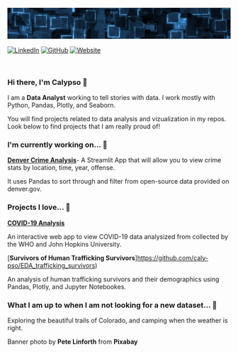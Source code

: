 ![banner](https://github.com/caly-pso/caly-pso/blob/main/banner.png)

[![LinkedIn](https://img.shields.io/badge/LinkedIn-calypsorynkowski-blue?style=flat-square&logo=linkedin)](https://www.linkedin.com/in/calypsorynkowski/)
[![GitHub](https://img.shields.io/badge/GitHub-caly--pso-lightgrey?style=flat-square&logo=github)](https://github.com/caly-pso)
[![Website](https://img.shields.io/badge/Website-caly--pso.github.io-brightgreen?style=flat-square)](https://caly-pso.github.io/)
<!-- [![Twitter](https://img.shields.io/twitter/follow/caly-pso?style=flat-square&logo=twitter)](https://twitter.com/caly-pso)
[![Medium](https://img.shields.io/badge/Medium-caly-pso-green?style=flat-square&logo=medium)](https://medium.com/@caly-pso) -->
</br>

### Hi there, I'm Calypso 👋 

I am a **Data Analyst** working to tell stories with data. I work mostly with Python, Pandas, Plotly, and Seaborn. 

You will find projects related to data analysis and vizualization in my repos. Look below to find projects that I am really proud of!

### I'm currently working on... 🔨 

[**Denver Crime Analysis**](#)- A Streamlit App that will allow you to view crime stats by location, time, year, offense.

It uses Pandas to sort through and filter from open-source data provided on denver.gov.

### Projects I love... 🥰

[**COVID-19 Analysis**](https://github.com/caly-pso/covid_app) <!--![Stars](https://img.shields.io/github/stars/caly-pso/covid-app?style=flat-square)-->

An interactive web app to view COVID-19 data analysized from collected by the WHO and John Hopkins University. 

[**Survivors of Human Trafficking Survivors**]https://github.com/caly-pso/EDA_trafficking_survivors) <!--![Stars](https://img.shields.io/github/stars/caly-pso/EDA_trafficking_survivors?style=flat-square)-->

An analysis of human trafficking survivors and their demographics using Pandas, Plotly, and Jupyter Notebookes. 

### What I am up to when I am not looking for a new dataset... 🕺

Exploring the beautiful trails of Colorado, and camping when the weather is right.

<!--### Stats-->

<!--[![Caly-pso's github stats](https://github-readme-stats.vercel.app/api?username=caly-pso)](https://github.com/anuraghazra/github-readme-stats)-->

Banner photo by **Pete Linforth** from **Pixabay**
